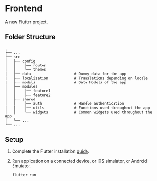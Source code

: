 # Frontend

A new Flutter project.

## Folder Structure

    .
    ├── ...
    ├── src
    │   ├── config
    │   │    ├── routes
    │   │    └── themes
    |   ├── data                    # Dummy data for the app
    |   ├── localization            # Translations depending on locale
    |   ├── models                  # Data Models of the app
    │   ├── modules
    │   │    ├── feature1
    │   │    ├── feature2
    │   ├── shared
    │   │    ├── auth               # Handle authentication
    |   |    ├── utils              # Functions used throughout the app
    │   │    └── widgets            # Common widgets used throughout the app
    │   └── ...
    └── ...

## Setup

1. Complete the Flutter installation [guide](https://docs.flutter.dev/get-started/install).
2. Run application on a connected device, or iOS simulator, or Android Emulator.

   ```bash
   flutter run
   ```

